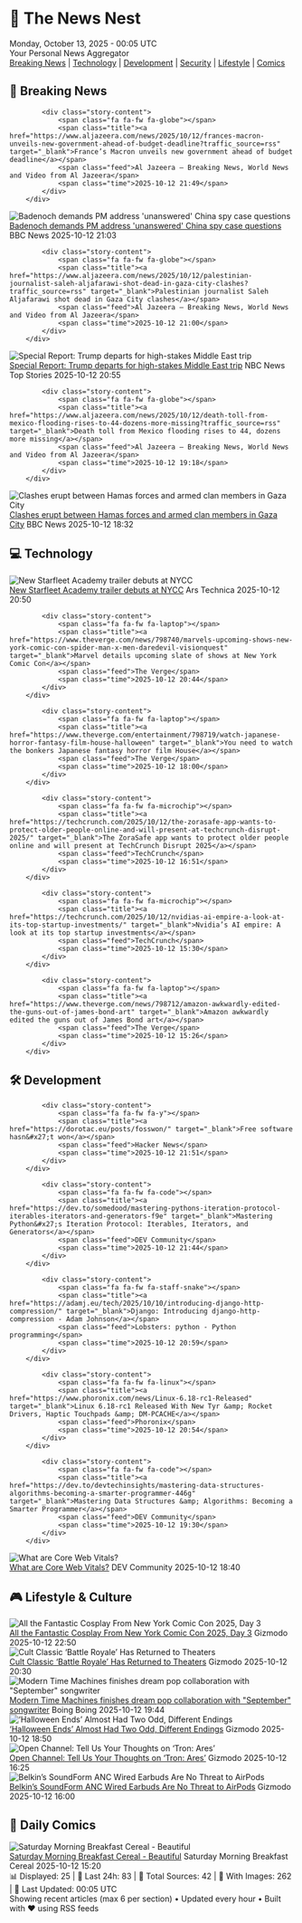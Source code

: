 <!-- Processing 54 RSS feeds at 2025-10-13 00:04:56 UTC -->
<!-- Processing: Poorly Drawn Lines -->
<!-- Processing: Garfield -->
<!-- Processing: Questionable Content -->
<!-- Processing: Dinosaur Comics -->
<!-- Processing: BBC Breaking News -->
<!-- Processing: Al Jazeera Breaking News -->
<!-- Processing: CBC News -->
<!-- Error processing https://rss.cbc.ca/lineup/topstories.xml: The read operation timed out -->
<!-- Processing: Reuters World News -->
<!-- Processing: ABC News Breaking -->
<!-- Processing: NBC News Breaking -->
<!-- Processing: Guardian World News -->
<!-- Processing: Sky News World -->
<!-- Processing: TechCrunch -->
<!-- Processing: Ars Technica -->
<!-- Processing: O'Reilly Radar -->
<!-- Processing: WIRED -->
<!-- Processing: It's FOSS -->
<!-- Processing: Red Hat Blog -->
<!-- Processing: GitLab Blog -->
<!-- Processing: InfoQ -->
<!-- Processing: Martin Fowler -->
<!-- Processing: Lifehacker -->
<!-- Processing: Gizmodo -->
<!-- Processing: Schneier on Security -->
<!-- Generated 1 new posts out of 24 feeds processed -->
<div class="newspaper-header">
    <h1 class="newspaper-title">📰 The News Nest</h1>
    <div class="newspaper-date">Monday, October 13, 2025 - 00:05 UTC</div>
    <div class="newspaper-subtitle">Your Personal News Aggregator</div>
</div>

<div class="newspaper-nav">
    <a href="#breaking">Breaking News</a> |
    <a href="#tech">Technology</a> |
    <a href="#dev">Development</a> |
    <a href="#security">Security</a> |
    <a href="#lifestyle">Lifestyle</a> |
    <a href="#webcomics">Comics</a>
</div>

<div class="news-section breaking-news" id="breaking">
<h2 class="section-header">🚨 Breaking News</h2>
<div class="stories-container">
<div class="story">
            
            <div class="story-content">
                <span class="fa fa-fw fa-globe"></span>
                <span class="title"><a href="https://www.aljazeera.com/news/2025/10/12/frances-macron-unveils-new-government-ahead-of-budget-deadline?traffic_source=rss" target="_blank">France’s Macron unveils new government ahead of budget deadline</a></span>
                <span class="feed">Al Jazeera – Breaking News, World News and Video from Al Jazeera</span>
                <span class="time">2025-10-12 21:49</span>
            </div>
        </div>
<div class="story">
            <img src="https://ichef.bbci.co.uk/ace/standard/240/cpsprodpb/99b2/live/668aeee0-a3b3-11f0-9871-a159926144cf.jpg" alt="Badenoch demands PM address &#x27;unanswered&#x27; China spy case questions" class="story-image" loading="lazy" onerror="this.style.display='none'">
            <div class="story-content">
                <span class="fa fa-fw fa-flag"></span>
                <span class="title"><a href="https://www.bbc.com/news/articles/cg424d712q7o?at_medium=RSS&at_campaign=rss" target="_blank">Badenoch demands PM address &#x27;unanswered&#x27; China spy case questions</a></span>
                <span class="feed">BBC News</span>
                <span class="time">2025-10-12 21:03</span>
            </div>
        </div>
<div class="story">
            
            <div class="story-content">
                <span class="fa fa-fw fa-globe"></span>
                <span class="title"><a href="https://www.aljazeera.com/news/2025/10/12/palestinian-journalist-saleh-aljafarawi-shot-dead-in-gaza-city-clashes?traffic_source=rss" target="_blank">Palestinian journalist Saleh Aljafarawi shot dead in Gaza City clashes</a></span>
                <span class="feed">Al Jazeera – Breaking News, World News and Video from Al Jazeera</span>
                <span class="time">2025-10-12 21:00</span>
            </div>
        </div>
<div class="story">
            <img src="https://media-cldnry.s-nbcnews.com/image/upload/t_fit_1500w/mpx/2704722219/2025_10/1760302527804_nbc_spec_full_trump_middle_east_251012_1920x1080-emmqzd.jpg" alt="Special Report: Trump departs for high-stakes Middle East trip" class="story-image" loading="lazy" onerror="this.style.display='none'">
            <div class="story-content">
                <span class="fa fa-fw fa-broadcast-tower"></span>
                <span class="title"><a href="https://www.nbcnews.com/video/special-report-trump-departs-for-high-stakes-middle-east-trip-249734213641" target="_blank">Special Report: Trump departs for high-stakes Middle East trip</a></span>
                <span class="feed">NBC News Top Stories</span>
                <span class="time">2025-10-12 20:55</span>
            </div>
        </div>
<div class="story">
            
            <div class="story-content">
                <span class="fa fa-fw fa-globe"></span>
                <span class="title"><a href="https://www.aljazeera.com/news/2025/10/12/death-toll-from-mexico-flooding-rises-to-44-dozens-more-missing?traffic_source=rss" target="_blank">Death toll from Mexico flooding rises to 44, dozens more missing</a></span>
                <span class="feed">Al Jazeera – Breaking News, World News and Video from Al Jazeera</span>
                <span class="time">2025-10-12 19:18</span>
            </div>
        </div>
<div class="story">
            <img src="https://ichef.bbci.co.uk/ace/standard/240/cpsprodpb/8a5b/live/b6705660-a7b5-11f0-b741-177e3e2c2fc7.jpg" alt="Clashes erupt between Hamas forces and armed clan members in Gaza City" class="story-image" loading="lazy" onerror="this.style.display='none'">
            <div class="story-content">
                <span class="fa fa-fw fa-earth-americas"></span>
                <span class="title"><a href="https://www.bbc.com/news/articles/cg5e551j593o?at_medium=RSS&at_campaign=rss" target="_blank">Clashes erupt between Hamas forces and armed clan members in Gaza City</a></span>
                <span class="feed">BBC News</span>
                <span class="time">2025-10-12 18:32</span>
            </div>
        </div>
</div>
</div>
<div class="news-section tech-news" id="tech">
<h2 class="section-header">💻 Technology</h2>
<div class="stories-container">
<div class="story">
            <img src="https://cdn.arstechnica.net/wp-content/uploads/2025/10/academy1-500x500.jpg" alt="New Starfleet Academy trailer debuts at NYCC" class="story-image" loading="lazy" onerror="this.style.display='none'">
            <div class="story-content">
                <span class="fa fa-fw fa-cog"></span>
                <span class="title"><a href="https://arstechnica.com/culture/2025/10/new-starfleet-academy-trailer-debuts-at-nycc/" target="_blank">New Starfleet Academy trailer debuts at NYCC</a></span>
                <span class="feed">Ars Technica</span>
                <span class="time">2025-10-12 20:50</span>
            </div>
        </div>
<div class="story">
            
            <div class="story-content">
                <span class="fa fa-fw fa-laptop"></span>
                <span class="title"><a href="https://www.theverge.com/news/798740/marvels-upcoming-shows-new-york-comic-con-spider-man-x-men-daredevil-visionquest" target="_blank">Marvel details upcoming slate of shows at New York Comic Con</a></span>
                <span class="feed">The Verge</span>
                <span class="time">2025-10-12 20:44</span>
            </div>
        </div>
<div class="story">
            
            <div class="story-content">
                <span class="fa fa-fw fa-laptop"></span>
                <span class="title"><a href="https://www.theverge.com/entertainment/798719/watch-japanese-horror-fantasy-film-house-halloween" target="_blank">You need to watch the bonkers Japanese fantasy horror film House</a></span>
                <span class="feed">The Verge</span>
                <span class="time">2025-10-12 18:00</span>
            </div>
        </div>
<div class="story">
            
            <div class="story-content">
                <span class="fa fa-fw fa-microchip"></span>
                <span class="title"><a href="https://techcrunch.com/2025/10/12/the-zorasafe-app-wants-to-protect-older-people-online-and-will-present-at-techcrunch-disrupt-2025/" target="_blank">The ZoraSafe app wants to protect older people online and will present at TechCrunch Disrupt 2025</a></span>
                <span class="feed">TechCrunch</span>
                <span class="time">2025-10-12 16:51</span>
            </div>
        </div>
<div class="story">
            
            <div class="story-content">
                <span class="fa fa-fw fa-microchip"></span>
                <span class="title"><a href="https://techcrunch.com/2025/10/12/nvidias-ai-empire-a-look-at-its-top-startup-investments/" target="_blank">Nvidia’s AI empire: A look at its top startup investments</a></span>
                <span class="feed">TechCrunch</span>
                <span class="time">2025-10-12 15:30</span>
            </div>
        </div>
<div class="story">
            
            <div class="story-content">
                <span class="fa fa-fw fa-laptop"></span>
                <span class="title"><a href="https://www.theverge.com/news/798712/amazon-awkwardly-edited-the-guns-out-of-james-bond-art" target="_blank">Amazon awkwardly edited the guns out of James Bond art</a></span>
                <span class="feed">The Verge</span>
                <span class="time">2025-10-12 15:26</span>
            </div>
        </div>
</div>
</div>
<div class="news-section dev-news" id="dev">
<h2 class="section-header">🛠️ Development</h2>
<div class="stories-container">
<div class="story">
            
            <div class="story-content">
                <span class="fa fa-fw fa-y"></span>
                <span class="title"><a href="https://dorotac.eu/posts/fosswon/" target="_blank">Free software hasn&#x27;t won</a></span>
                <span class="feed">Hacker News</span>
                <span class="time">2025-10-12 21:51</span>
            </div>
        </div>
<div class="story">
            
            <div class="story-content">
                <span class="fa fa-fw fa-code"></span>
                <span class="title"><a href="https://dev.to/somedood/mastering-pythons-iteration-protocol-iterables-iterators-and-generators-f9e" target="_blank">Mastering Python&#x27;s Iteration Protocol: Iterables, Iterators, and Generators</a></span>
                <span class="feed">DEV Community</span>
                <span class="time">2025-10-12 21:44</span>
            </div>
        </div>
<div class="story">
            
            <div class="story-content">
                <span class="fa fa-fw fa-staff-snake"></span>
                <span class="title"><a href="https://adamj.eu/tech/2025/10/10/introducing-django-http-compression/" target="_blank">Django: Introducing django-http-compression - Adam Johnson</a></span>
                <span class="feed">Lobsters: python - Python programming</span>
                <span class="time">2025-10-12 20:59</span>
            </div>
        </div>
<div class="story">
            
            <div class="story-content">
                <span class="fa fa-fw fa-linux"></span>
                <span class="title"><a href="https://www.phoronix.com/news/Linux-6.18-rc1-Released" target="_blank">Linux 6.18-rc1 Released With New Tyr &amp; Rocket Drivers, Haptic Touchpads &amp; DM-PCACHE</a></span>
                <span class="feed">Phoronix</span>
                <span class="time">2025-10-12 20:54</span>
            </div>
        </div>
<div class="story">
            
            <div class="story-content">
                <span class="fa fa-fw fa-code"></span>
                <span class="title"><a href="https://dev.to/devtechinsights/mastering-data-structures-algorithms-becoming-a-smarter-programmer-446g" target="_blank">Mastering Data Structures &amp; Algorithms: Becoming a Smarter Programmer</a></span>
                <span class="feed">DEV Community</span>
                <span class="time">2025-10-12 19:30</span>
            </div>
        </div>
<div class="story">
            <img src="https://media2.dev.to/dynamic/image/width=800%2Cheight=%2Cfit=scale-down%2Cgravity=auto%2Cformat=auto/https%3A%2F%2Fdev-to-uploads.s3.amazonaws.com%2Fuploads%2Farticles%2Fo5e57lh7rtwwwe2d694n.png" alt="What are Core Web Vitals?" class="story-image" loading="lazy" onerror="this.style.display='none'">
            <div class="story-content">
                <span class="fa fa-fw fa-code"></span>
                <span class="title"><a href="https://dev.to/lovestaco/what-are-core-web-vitals-3a20" target="_blank">What are Core Web Vitals?</a></span>
                <span class="feed">DEV Community</span>
                <span class="time">2025-10-12 18:40</span>
            </div>
        </div>
</div>
</div>
<div class="news-section lifestyle-news" id="lifestyle">
<h2 class="section-header">🎮 Lifestyle & Culture</h2>
<div class="stories-container">
<div class="story">
            <img src="https://gizmodo.com/app/uploads/2025/10/new-york-comic-con-2025-cosplay-day-3-flash-sonic-1280x853.jpg" alt="All the Fantastic Cosplay From New York Comic Con 2025, Day 3" class="story-image" loading="lazy" onerror="this.style.display='none'">
            <div class="story-content">
                <span class="fa fa-fw fa-computer"></span>
                <span class="title"><a href="https://gizmodo.com/nycc-2025-cosplay-gallery-day-3-2000669203" target="_blank">All the Fantastic Cosplay From New York Comic Con 2025, Day 3</a></span>
                <span class="feed">Gizmodo</span>
                <span class="time">2025-10-12 22:50</span>
            </div>
        </div>
<div class="story">
            <img src="https://gizmodo.com/app/uploads/2025/10/battle-royale-1280x853.jpg" alt="Cult Classic ‘Battle Royale’ Has Returned to Theaters" class="story-image" loading="lazy" onerror="this.style.display='none'">
            <div class="story-content">
                <span class="fa fa-fw fa-computer"></span>
                <span class="title"><a href="https://gizmodo.com/battle-royale-25th-anniversary-screenings-release-date-2000671627" target="_blank">Cult Classic ‘Battle Royale’ Has Returned to Theaters</a></span>
                <span class="feed">Gizmodo</span>
                <span class="time">2025-10-12 20:30</span>
            </div>
        </div>
<div class="story">
            <img src="https://i0.wp.com/boingboing.net/wp-content/uploads/2024/11/recording-studio.jpeg?fit=1500%2C843&amp;quality=60&amp;ssl=1" alt="Modern Time Machines finishes dream pop collaboration with &quot;September&quot; songwriter" class="story-image" loading="lazy" onerror="this.style.display='none'">
            <div class="story-content">
                <span class="fa fa-fw fa-arrow-right"></span>
                <span class="title"><a href="https://boingboing.net/2025/10/12/modern-time-machines-finishes-dream-pop-collaboration-with-september-songwriter.html" target="_blank">Modern Time Machines finishes dream pop collaboration with &quot;September&quot; songwriter</a></span>
                <span class="feed">Boing Boing</span>
                <span class="time">2025-10-12 19:44</span>
            </div>
        </div>
<div class="story">
            <img src="https://gizmodo.com/app/uploads/2025/10/halloween-ends-1280x853.jpg" alt="‘Halloween Ends’ Almost Had Two Odd, Different Endings" class="story-image" loading="lazy" onerror="this.style.display='none'">
            <div class="story-content">
                <span class="fa fa-fw fa-computer"></span>
                <span class="title"><a href="https://gizmodo.com/halloween-ends-almost-had-two-odd-different-endings-2000671428" target="_blank">‘Halloween Ends’ Almost Had Two Odd, Different Endings</a></span>
                <span class="feed">Gizmodo</span>
                <span class="time">2025-10-12 18:50</span>
            </div>
        </div>
<div class="story">
            <img src="https://gizmodo.com/app/uploads/2025/10/Tron-Ares-Lightcycle-poster-1280x853.jpg" alt="Open Channel: Tell Us Your Thoughts on ‘Tron: Ares’" class="story-image" loading="lazy" onerror="this.style.display='none'">
            <div class="story-content">
                <span class="fa fa-fw fa-computer"></span>
                <span class="title"><a href="https://gizmodo.com/open-channel-tell-us-your-thoughts-on-tron-ares-2000671598" target="_blank">Open Channel: Tell Us Your Thoughts on ‘Tron: Ares’</a></span>
                <span class="feed">Gizmodo</span>
                <span class="time">2025-10-12 16:25</span>
            </div>
        </div>
<div class="story">
            <img src="https://gizmodo.com/app/uploads/2025/10/Belkin-Wired-ANC-in-ear-1280x853.jpg" alt="Belkin’s SoundForm ANC Wired Earbuds Are No Threat to AirPods" class="story-image" loading="lazy" onerror="this.style.display='none'">
            <div class="story-content">
                <span class="fa fa-fw fa-computer"></span>
                <span class="title"><a href="https://gizmodo.com/belkins-soundform-anc-wired-earbuds-sound-decent-but-theyre-no-threat-to-airpods-2000654232" target="_blank">Belkin’s SoundForm ANC Wired Earbuds Are No Threat to AirPods</a></span>
                <span class="feed">Gizmodo</span>
                <span class="time">2025-10-12 16:00</span>
            </div>
        </div>
</div>
</div>
<div class="news-section webcomics-section" id="webcomics">
<h2 class="section-header">🎨 Daily Comics</h2>
<div class="stories-container">
<div class="story">
            <img src="https://www.smbc-comics.com/comics/1760236954-20251012.png" alt="Saturday Morning Breakfast Cereal - Beautiful" class="story-image" loading="lazy" onerror="this.style.display='none'">
            <div class="story-content">
                <span class="fa fa-fw fa-smile"></span>
                <span class="title"><a href="https://www.smbc-comics.com/comic/beautiful-4" target="_blank">Saturday Morning Breakfast Cereal - Beautiful</a></span>
                <span class="feed">Saturday Morning Breakfast Cereal</span>
                <span class="time">2025-10-12 15:20</span>
            </div>
        </div>
</div>
</div>

<div class="newspaper-footer">
    <div class="stats">
        📊 Displayed: 25 | 📅 Last 24h: 83 | 📡 Total Sources: 42 | 📸 With Images: 262 |
        🔄 Last Updated: 00:05 UTC
    </div>
    <div class="footer-note">
        Showing recent articles (max 6 per section) • Updated every hour • Built with ❤️ using RSS feeds
    </div>
</div>
